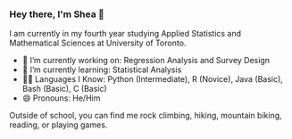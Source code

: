 ### Hey there, I'm Shea 👋

I am currently in my fourth year studying Applied Statistics and Mathematical Sciences at University of Toronto.

- 🔭 I’m currently working on: Regression Analysis and Survey Design
- 🌱 I’m currently learning: Statistical Analysis
- 👨‍💻 Languages I Know: Python (Intermediate), R (Novice), Java (Basic), Bash (Basic), C (Basic)
- 😄 Pronouns: He/Him

Outside of school, you can find me rock climbing, hiking, mountain biking, reading, or playing games.
<!--
**shea-m/shea-m** is a ✨ _special_ ✨ repository because its `README.md` (this file) appears on your GitHub profile.

Here are some ideas to get you started:

- 🔭 I’m currently working on ...
- 🌱 I’m currently learning ...
- 👯 I’m looking to collaborate on ...
- 🤔 I’m looking for help with ...
- 💬 Ask me about ...
- 📫 How to reach me: ...
- 😄 Pronouns: ...
- ⚡ Fun fact: ...
-->
